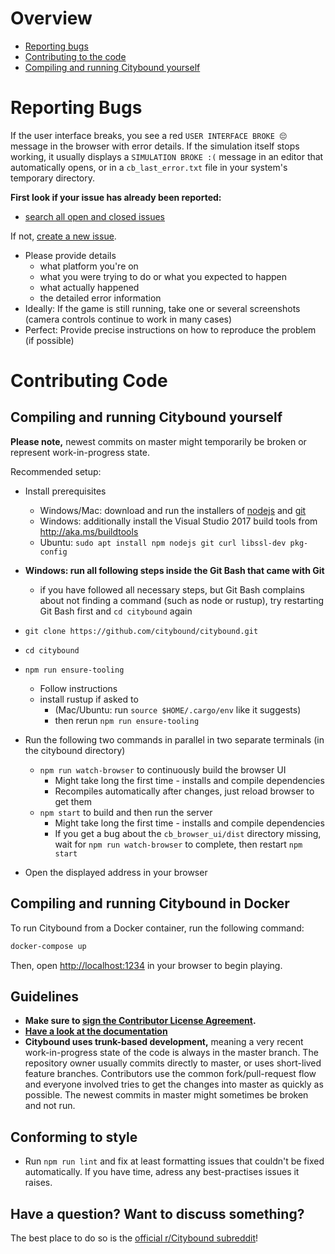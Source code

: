 # Overview

* [Reporting bugs](#reporting-bugs)
* [Contributing to the code](#contributing-code)
* [Compiling and running Citybound yourself](#compiling-and-running-citybound-yourself)

# Reporting Bugs

If the user interface breaks, you see a red `USER INTERFACE BROKE 😔` message in the browser with error details. If the simulation itself stops working, it usually displays a `SIMULATION BROKE :(` message in an editor that automatically opens, or in a `cb_last_error.txt` file in your system's temporary directory.

**First look if your issue has already been reported:**
* [search all open and closed issues](https://github.com/citybound/citybound/issues?utf8=✓&q=is%3Aissue)

If not, [create a new issue](https://github.com/aeickhoff/citybound/issues/new).

* Please provide details
    * what platform you're on
    * what you were trying to do or what you expected to happen
    * what actually happened
    * the detailed error information
* Ideally: If the game is still running, take one or several screenshots (camera controls continue to work in many cases)
* Perfect: Provide precise instructions on how to reproduce the problem (if possible)

# Contributing Code

## Compiling and running Citybound yourself

**Please note,** newest commits on master might temporarily be broken or represent work-in-progress state.

Recommended setup:
* Install prerequisites
  * Windows/Mac: download and run the installers of [nodejs](https://nodejs.org/en/) and [git](https://git-scm.com/)
  * Windows: additionally install the Visual Studio 2017 build tools from http://aka.ms/buildtools
  * Ubuntu: `sudo apt install npm nodejs git curl libssl-dev pkg-config`
* **Windows: run all following steps inside the Git Bash that came with Git**
  * if you have followed all necessary steps, but Git Bash complains about not finding a command (such as node or rustup), try restarting Git Bash first and `cd citybound` again
* `git clone https://github.com/citybound/citybound.git`
* `cd citybound`
* `npm run ensure-tooling`
  * Follow instructions
  * install rustup if asked to
    * (Mac/Ubuntu: run `source $HOME/.cargo/env` like it suggests)
    * then rerun `npm run ensure-tooling`
* Run the following two commands in parallel in two separate terminals (in the citybound directory)
   * `npm run watch-browser` to continuously build the browser UI 
     * Might take long the first time - installs and compile dependencies
     * Recompiles automatically after changes, just reload browser to get them
   * `npm start` to build and then run the server
     * Might take long the first time - installs and compile dependencies
     * If you get a bug about the `cb_browser_ui/dist` directory missing, wait for `npm run watch-browser` to complete, then restart `npm start`

* Open the displayed address in your browser

## Compiling and running Citybound in Docker

To run Citybound from a Docker container, run the following command:

```bash
docker-compose up
```

Then, open [http://localhost:1234](http://localhost:1234) in your browser to begin playing.

## Guidelines

* **Make sure to <a href="https://www.clahub.com/agreements/citybound/citybound">sign the Contributor License Agreement</a>.**
* **[Have a look at the documentation](http://citybound.github.io/citybound)**
* **Citybound uses trunk-based development,** meaning a very recent work-in-progress state of the code is always in the master branch. The repository owner usually commits directly to master, or uses short-lived feature branches. Contributors use the common fork/pull-request flow and everyone involved tries to get the changes into master as quickly as possible. The newest commits in master might sometimes be broken and not run.

## Conforming to style

* Run `npm run lint` and fix at least formatting issues that couldn't be fixed automatically. If you have time, adress any best-practises issues it raises.

## Have a question? Want to discuss something?

The best place to do so is the [official r/Citybound subreddit](https://reddit.com/r/Citybound)!
